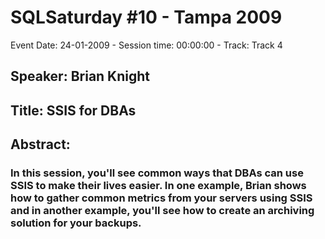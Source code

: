 # SQLSaturday #10 - Tampa 2009
Event Date: 24-01-2009 - Session time: 00:00:00 - Track: Track 4
## Speaker: Brian Knight
## Title: SSIS for DBAs
## Abstract:
### In this session, you'll see common ways that DBAs can use SSIS to make their lives easier. In one example, Brian shows how to gather common metrics from your servers using SSIS and in another example, you'll see how to create an archiving solution for your backups.
